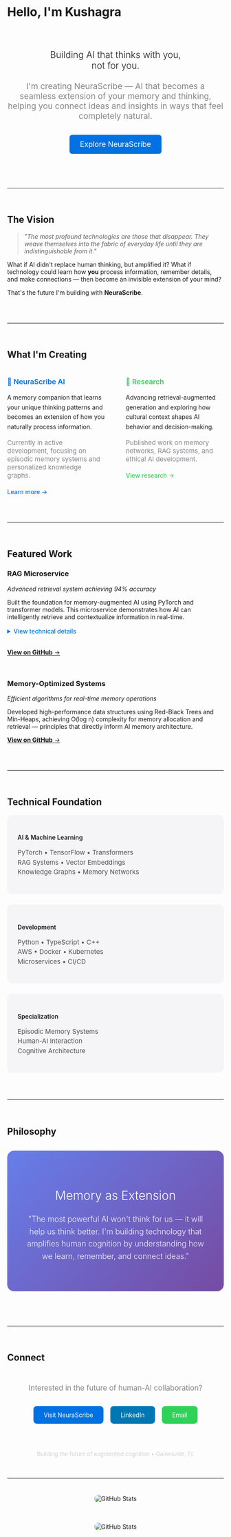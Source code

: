 # Hello, I'm Kushagra

<div align="center">
  <br>
<!--   <img width="120" height="120" src="https://www.kushagrasikka.com/kushagra-profile.webp" style="border-radius: 50%; object-fit: cover;" alt="Kushagra Sikka"> -->
  <br><br>
  
  <h2 style="font-weight: 300; color: #1d1d1f; margin: 0;">Building AI that thinks with you,<br>not for you.</h2>
  
  <p style="font-size: 19px; color: #86868b; font-weight: 400; margin: 24px 0 32px 0; max-width: 580px;">
    I'm creating NeuraScribe — AI that becomes a seamless extension of your memory and thinking, helping you connect ideas and insights in ways that feel completely natural.
  </p>
  
  <a href="https://neurascribe.ai" style="display: inline-block; background: #0071e3; color: white; padding: 12px 24px; border-radius: 6px; text-decoration: none; font-weight: 400; font-size: 17px;">
    Explore NeuraScribe
  </a>
  
  <br><br><br>
</div>

---

<br>

## The Vision

<div style="max-width: 800px; margin: 0 auto;">

> *"The most profound technologies are those that disappear. They weave themselves into the fabric of everyday life until they are indistinguishable from it."*

What if AI didn't replace human thinking, but amplified it? What if technology could learn how **you** process information, remember details, and make connections — then become an invisible extension of your mind?

That's the future I'm building with **NeuraScribe**.

</div>

<br><br>

---

<br>

## What I'm Creating

<div style="display: grid; grid-template-columns: 1fr 1fr; gap: 48px; max-width: 1000px; margin: 0 auto;">

<div>
  <h3 style="color: #0071e3; font-weight: 600; margin-bottom: 16px;">🧠 NeuraScribe AI</h3>
  <p style="color: #1d1d1f; line-height: 1.6; margin-bottom: 16px;">
    A memory companion that learns your unique thinking patterns and becomes an extension of how you naturally process information.
  </p>
  <p style="color: #86868b; font-size: 15px; margin-bottom: 20px;">
    Currently in active development, focusing on episodic memory systems and personalized knowledge graphs.
  </p>
  <a href="https://neurascribe.ai" style="color: #0071e3; text-decoration: none; font-weight: 500;">
    Learn more →
  </a>
</div>

<div>
  <h3 style="color: #30d158; font-weight: 600; margin-bottom: 16px;">🔬 Research</h3>
  <p style="color: #1d1d1f; line-height: 1.6; margin-bottom: 16px;">
    Advancing retrieval-augmented generation and exploring how cultural context shapes AI behavior and decision-making.
  </p>
  <p style="color: #86868b; font-size: 15px; margin-bottom: 20px;">
    Published work on memory networks, RAG systems, and ethical AI development.
  </p>
  <a href="https://www.researchgate.net/profile/Kushagra-Sikka-2" style="color: #30d158; text-decoration: none; font-weight: 500;">
    View research →
  </a>
</div>

</div>

<br><br>

---

<br>

## Featured Work

<div style="max-width: 800px; margin: 0 auto;">

### **RAG Microservice**
*Advanced retrieval system achieving 94% accuracy*

Built the foundation for memory-augmented AI using PyTorch and transformer models. This microservice demonstrates how AI can intelligently retrieve and contextualize information in real-time.

<details style="margin: 16px 0 32px 0;">
<summary style="color: #0071e3; cursor: pointer; font-weight: 500;">View technical details</summary>
<div style="margin-top: 12px; padding-left: 16px; border-left: 2px solid #d2d2d7;">
  <ul style="color: #515154; line-height: 1.6;">
    <li>Vector embeddings with semantic search capabilities</li>
    <li>Multi-domain knowledge retrieval with 94% accuracy</li>
    <li>Optimized for real-time inference and scalability</li>
    <li>Integration with transformer models for contextual understanding</li>
  </ul>
</div>
</details>

[**View on GitHub** →](https://github.com/KushagraSikka/RAG_Microservice-)

<br>

### **Memory-Optimized Systems**
*Efficient algorithms for real-time memory operations*

Developed high-performance data structures using Red-Black Trees and Min-Heaps, achieving O(log n) complexity for memory allocation and retrieval — principles that directly inform AI memory architecture.

[**View on GitHub** →](https://github.com/KushagraSikka/Gator_taxi_maintenance_)

</div>

<br><br>

---

<br>

## Technical Foundation

<div style="max-width: 900px; margin: 0 auto;">

<div style="display: grid; grid-template-columns: repeat(auto-fit, minmax(280px, 1fr)); gap: 24px;">

<div style="background: #f5f5f7; border-radius: 12px; padding: 24px;">
  <h4 style="color: #1d1d1f; margin-bottom: 16px; font-weight: 600;">AI & Machine Learning</h4>
  <p style="color: #515154; font-size: 15px; line-height: 1.5;">
    PyTorch • TensorFlow • Transformers<br>
    RAG Systems • Vector Embeddings<br>
    Knowledge Graphs • Memory Networks
  </p>
</div>

<div style="background: #f5f5f7; border-radius: 12px; padding: 24px;">
  <h4 style="color: #1d1d1f; margin-bottom: 16px; font-weight: 600;">Development</h4>
  <p style="color: #515154; font-size: 15px; line-height: 1.5;">
    Python • TypeScript • C++<br>
    AWS • Docker • Kubernetes<br>
    Microservices • CI/CD
  </p>
</div>

<div style="background: #f5f5f7; border-radius: 12px; padding: 24px;">
  <h4 style="color: #1d1d1f; margin-bottom: 16px; font-weight: 600;">Specialization</h4>
  <p style="color: #515154; font-size: 15px; line-height: 1.5;">
    Episodic Memory Systems<br>
    Human-AI Interaction<br>
    Cognitive Architecture
  </p>
</div>

</div>

</div>

<br><br>

---

<br>

## Philosophy

<div style="max-width: 700px; margin: 0 auto; text-align: center;">

<div style="background: linear-gradient(135deg, #667eea 0%, #764ba2 100%); border-radius: 16px; padding: 48px 32px; color: white; margin: 32px 0;">
  <h3 style="margin-bottom: 24px; font-size: 28px; font-weight: 300;">Memory as Extension</h3>
  <p style="font-size: 18px; line-height: 1.6; opacity: 0.95; font-weight: 300;">
    "The most powerful AI won't think for us — it will help us think better. I'm building technology that amplifies human cognition by understanding how we learn, remember, and connect ideas."
  </p>
</div>

</div>

<br><br>

---

<br>

## Connect

<div align="center" style="margin: 48px 0;">
  
  <p style="color: #86868b; font-size: 17px; margin-bottom: 32px;">
    Interested in the future of human-AI collaboration?
  </p>
  
  <div style="display: flex; justify-content: center; gap: 16px; flex-wrap: wrap; margin-bottom: 32px;">
    <a href="https://neurascribe.ai" style="background: #0071e3; color: white; padding: 12px 24px; border-radius: 8px; text-decoration: none; font-weight: 400;">
      Visit NeuraScribe
    </a>
    <a href="https://www.linkedin.com/in/kushagrasikka/" style="background: #0077b5; color: white; padding: 12px 24px; border-radius: 8px; text-decoration: none; font-weight: 400;">
      LinkedIn
    </a>
    <a href="mailto:kushagra@neurascribe.ai" style="background: #30d158; color: white; padding: 12px 24px; border-radius: 8px; text-decoration: none; font-weight: 400;">
      Email
    </a>
  </div>
  
  <br>
  
  <p style="color: #d2d2d7; font-size: 13px;">
    Building the future of augmented cognition • Gainesville, FL
  </p>
  
</div>

---

<div align="center" style="padding: 24px 0;">
  <img src="https://github-readme-stats.vercel.app/api?username=KushagraSikka&show_icons=true&theme=minimal&hide_border=true&bg_color=ffffff&title_color=1d1d1f&text_color=515154&icon_color=0071e3" alt="GitHub Stats" style="border-radius: 8px;">
</div>




<div align="center" style="padding: 24px 0;">
  <img src="https://github-readme-stats.vercel.app/api?username=KushagraSikka&show_icons=true&theme=minimal&hide_border=true&bg_color=ffffff&title_color=1d1d1f&text_color=515154&icon_color=0071e3" alt="GitHub Stats" style="border-radius: 8px;">
</div>

